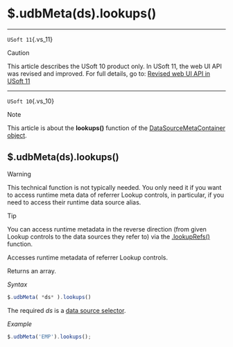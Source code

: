 # $.udbMeta(ds).lookups()



----

`USoft 11`{.vs_11}

> [!CAUTION]
> This article describes the USoft 10 product only.
> In USoft 11, the web UI API was revised and improved. For full details, go to:
> [Revised web UI API in USoft 11](/docs/Web%20and%20app%20UIs/UDB%20udb/Revised%20web%20UI%20API%20in%20USoft%2011.md)

----

`USoft 10`{.vs_10}

> [!NOTE]
> This article is about the **lookups()** function of the [DataSourceMetaContainer object](/docs/Web%20and%20app%20UIs/UDB%20DataSourceMetaContainer).

## **$.udbMeta(ds).lookups()**

> [!WARNING]
> This technical function is not typically needed. You only need it if you want to access runtime meta data of referrer Lookup controls, in particular, if you need to access their runtime data source alias.

> [!TIP]
> You can access runtime metadata in the reverse direction (from given Lookup controls to the data sources they refer to) via the [.lookupRefs()](/docs/Web%20and%20app%20UIs/UDB%20DataSourceMetaContainer/udbMetadslookupRefs.md) function.

Accesses runtime metadata of referrer Lookup controls.

Returns an array.

*Syntax*

```js
$.udbMeta( *ds* ).lookups()
```

The required *ds* is a [data source selector](/docs/Web%20and%20app%20UIs/UDB%20DataSourceMetaContainer/UDB%20DataSourceMetaContainer%20object.md).

*Example*

```js
$.udbMeta('EMP').lookups();
```

 
